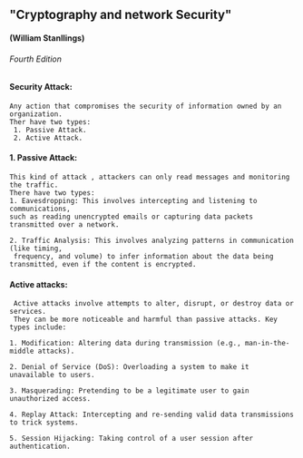  ##      "Cryptography and network Security"
 ####              (William Stanllings)
 ######                   Fourth Edition

 #### Security Attack:
 ```
 Any action that compromises the security of information owned by an organization.
Ther have two types:
  1. Passive Attack.
  2. Active Attack. 
  ```
#### 1. Passive Attack:
```
This kind of attack , attackers can only read messages and monitoring the traffic.
There have two types:
1. Eavesdropping: This involves intercepting and listening to communications,
such as reading unencrypted emails or capturing data packets transmitted over a network.

2. Traffic Analysis: This involves analyzing patterns in communication (like timing,
 frequency, and volume) to infer information about the data being transmitted, even if the content is encrypted.
```

#### Active attacks:

```
 Active attacks involve attempts to alter, disrupt, or destroy data or services.
 They can be more noticeable and harmful than passive attacks. Key types include:

1. Modification: Altering data during transmission (e.g., man-in-the-middle attacks).

2. Denial of Service (DoS): Overloading a system to make it unavailable to users.

3. Masquerading: Pretending to be a legitimate user to gain unauthorized access.

4. Replay Attack: Intercepting and re-sending valid data transmissions to trick systems.

5. Session Hijacking: Taking control of a user session after authentication.

```

